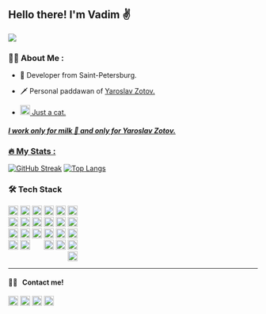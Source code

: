 ## Hello there! I'm Vadim :v:

<img src="header.gif" />

### :man_technologist: About Me :
- :briefcase: Developer from Saint-Petersburg.

- :dagger: Personal paddawan of <a href="https://github.com/zotovy">Yaroslav Zotov.

- <img src="https://emojis.slackmojis.com/emojis/images/1607077101/11614/pop_cat.gif?1607077101" width="20"/>  Just a cat.



##### I work only for milk 🥛 and only for Yaroslav Zotov.
  

### :fire: My Stats :
[![GitHub Streak](http://github-readme-streak-stats.herokuapp.com?user=Vadimcha&theme=tokyonight&hide_border=true&background=EB545400)](https://git.io/streak-stats)
[![Top Langs](https://github-readme-stats.vercel.app/api/top-langs/?username=Vadimcha&layout=compact&theme=tokyonight&hide_border=true&hide=css,sass&background=EB545400)](https://github.com/anuraghazra/github-readme-stats)
  
### 🛠 Tech Stack
<div style="display: flex; gap: 4px">
  <div style="display: flex; flex-direction: column; gap: 3px">

  <img style="height: 20px;" alt="Typescript" src="https://img.shields.io/badge/-Typescript-007ACC?style=flat&logo=typescript&logoColor=white" />

  <img style="height: 20px;" alt="Python" src="https://img.shields.io/badge/Python⠀-3670A0?style=flat&logo=python&logoColor=ffdd54" />

  <img style="height: 20px;" alt="C++" src="https://img.shields.io/badge/C++⠀⠀-%2300599C.svg?style=flat&logo=c%2B%2B&logoColor=white" />

  <img style="height: 20px;" alt="Javascript" src="https://img.shields.io/badge/-Javascript-EFD927?style=flat&logo=javascript&logoColor=white" /> 
  </div>

  <div style="display: flex; flex-direction: column; gap: 3px">

  <img style="height: 20px" alt="React" src="https://img.shields.io/badge/-React-45b8d8?style=flat&logo=react&logoColor=white" />
  
  <img style="height: 20px" alt="Flask" src="https://img.shields.io/badge/Flask-%23000.svg?style=flat&logo=flask&logoColor=white" />
  
  <img style="height: 20px" alt="Django" src="https://img.shields.io/badge/Fjango-%23092E20.svg?style=flat&logo=django&logoColor=white" />

  <img style="height: 20px" alt="Sass" src="https://img.shields.io/badge/-Sass-CC6699?style=flat&logo=sass&logoColor=white" />

  </div>

  <div style="display: flex; flex-direction: column; gap: 3px">

  <img style="height: 20px" alt="MongoDB" src="https://img.shields.io/badge/-MongoDB-13aa52?style=flat&logo=mongodb&logoColor=white" />

  <img style="height: 20px" alt="MySQL" src="https://img.shields.io/badge/-MySQL-195C84?style=flat&logo=mysql&logoColor=white" />

  <img style="height: 20px" alt="Firebase" src="https://img.shields.io/badge/Firebase-039BE5?style=flat&logo=Firebase&logoColor=white" />

  </div>

  <div style="display: flex; flex-direction: column; gap: 3px">

  <img style="height: 20px;" alt="Webpack" src="https://img.shields.io/badge/-Webpack-8DD6F9?style=flat&logo=webpack&logoColor=white" />

  <img style="height: 20px;" alt="npm" src="https://img.shields.io/badge/-NPM⠀⠀-CB3837?style=flat&logo=npm&logoColor=white" />

  <img style="height: 20px;" alt="Github" src="https://img.shields.io/badge/github-%23121011.svg?style=for-the-badge&logo=github&logoColor=white" />

  <img style="height: 20px;" alt="MUI" src="https://img.shields.io/badge/MUI⠀⠀-%230081CB.svg?style=flat&logo=mui&logoColor=white" />

  </div>

  <div style="display: flex; flex-direction: column; gap: 3px">
  
  <img style="height: 20px;" alt="Figma" src="https://img.shields.io/badge/Figma⠀⠀-%23F24E1E.svg?style=flat&logo=figma&logoColor=white" />

  <img style="height: 20px;" alt="Photoshop" src="https://img.shields.io/badge/Photoshop-%2331A8FF.svg?style=flat&logo=adobe%20photoshop&logoColor=white" />

  <img style="height: 20px;" alt="Illustrator" src="https://img.shields.io/badge/Illustrator-%23FF9A00.svg?style=flat&logo=adobe%20illustrator&logoColor=white" />

  <img style="height: 20px;" alt="Canva" src="https://img.shields.io/badge/Canva⠀⠀-%2300C4CC.svg?style=flat&logo=Canva&logoColor=white" />

  </div>

  <div style="display: flex; flex-direction: column; gap: 3px">
  
  <img style="height: 20px;" alt="CLion" src="https://img.shields.io/badge/CLion⠀⠀-black?style=flat&logo=clion&logoColor=white" />

  <img style="height: 20px;" alt="Visual Studio Code" src="https://img.shields.io/badge/VS%20Code-0078d7.svg?style=flat&logo=visual-studio-code&logoColor=white" />

  <img style="height: 20px;" alt="Visual Studio" src="https://img.shields.io/badge/VStudio-5C2D91.svg?style=flat&logo=visual-studio&logoColor=white" />

  <img style="height: 20px;" alt="PyCharm" src="https://img.shields.io/badge/Pycharm-143?style=flat&logo=pycharm&logoColor=black&color=black&labelColor=green" />

  <img style="height: 20px;" alt="WebStorm" src="https://img.shields.io/badge/Webstorm-143?style=flat&logo=webstorm&logoColor=white&color=black" />

  </div>
</div>

<hr>
<h4>🤝🏻 &nbsp; Contact me!</h4>
<p>
  <a href='https://t.me/Vadimchaa'><img style="height: 20px;" alt="Telegram" src="https://img.shields.io/badge/Telegram-2CA5E0?style=for-the-badge&logo=telegram&logoColor=white" /></a>
  <a href='mailto:BelovBadim2014@yandex.ru'><img style="height: 20px;" alt="WebStorm" src="https://img.shields.io/badge/mail-D14836?style=for-the-badge&logo=gmail&logoColor=white" /></a>
  <a href='https://vk.com/v_ad_im_cha'><img style="height: 20px;" alt="WebStorm" src="https://img.shields.io/badge/VK-445f9d?style=for-the-badge&logo=VK&logoColor=white" /></a>
  <a href='http://codeforces.com/profile/BelovBadim'><img style="height: 20px;" alt="WebStorm" src="https://img.shields.io/badge/Codeforces-445f9d?style=for-the-badge&logo=Codeforces&logoColor=white" /></a>
</p>

<img src="https://komarev.com/ghpvc/?username=Vadimcha&style=flat&color=blue" alt=""/>

  
